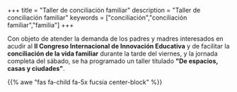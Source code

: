 +++
title = "Taller de conciliación familiar"
description = "Taller de conciliación familiar"
keywords = ["conciliación","conciliación familiar","familia"]
+++


Con objeto de atender la demanda de los padres y madres interesados en acudir al **II Congreso Internacional de Innovación Educativa** y de facilitar la **conciliación de la vida familiar** durante la tarde del viernes, y la jornada completa del sábado, se ha programado un taller titulado **"De espacios, casas y ciudades"**.

{{% awe  "fas fa-child fa-5x fucsia center-block"  %}}


